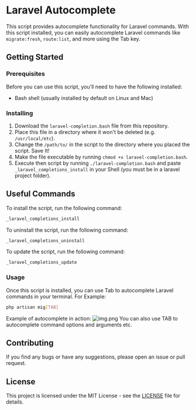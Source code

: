 # Laravel Autocomplete

This script provides autocomplete functionality for Laravel commands. With this script installed, you can easily autocomplete Laravel commands like `migrate:fresh`, `route:list`, and more using the Tab key.

## Getting Started

### Prerequisites

Before you can use this script, you'll need to have the following installed:

- Bash shell (usually installed by default on Linux and Mac)

### Installing

1. Download the `laravel-completion.bash` file from this repository.
2. Place this file in a directory where it won't be deleted (e.g. `/usr/local/etc`).
3. Change the `/path/to/` in the script to the directory where you placed the script. Save It!
4. Make the file executable by running `chmod +x laravel-completion.bash`.
5. Execute then script by running `./laravel-completion.bash` and paste `_laravel_completions_install` in your Shell (you must be in a laravel project folder).

## Useful Commands
To install the script, run the following command:
```bash
_laravel_completions_install
```

To uninstall the script, run the following command:
```bash
_laravel_completions_uninstall
```

To update the script, run the following command:
```bash
_laravel_completions_update
```

### Usage
Once this script is installed, you can use Tab to autocomplete Laravel commands in your terminal. For Example:
```bash
php artisan mig[TAB]
```

Example of autocomplete in action:
![img.png](https://i.imgur.com/DrOnsQH.png)
You can also use TAB to autocomplete command options and arguments etc.

## Contributing
If you find any bugs or have any suggestions, please open an issue or pull request.

## License
This project is licensed under the MIT License - see the [LICENSE](LICENSE) file for details.
